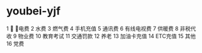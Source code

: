 # youbei-yjf
1  电费
2  水费
3  燃气费
4  手机充值
5  通讯费
6  有线电视费
7  供暖费
8  非税代收
9  物业费
10 教育考试
11 交通罚款
12 养老
13 加油卡充值
14 ETC充值
15 其他
16 党费